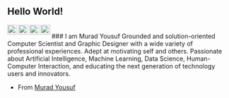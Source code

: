 ## Hello World!

<a href="https://twitter.com/ajaykhalsa_ak">
  <img align="left" alt="Ajay's Twitter" width="22px" src="https://cdn.jsdelivr.net/npm/simple-icons@v3/icons/twitter.svg" />
</a>
<a href="https://www.linkedin.com/in/muradyf/">
  <img align="left" alt="Murad's Linkedin" width="22px" src="https://cdn.jsdelivr.net/npm/simple-icons@v3/icons/linkedin.svg" />
</a>
<a href="https://github.com/muradyf">
  <img align="left" alt="Murad's Github" width="22px" src="https://cdn.jsdelivr.net/npm/simple-icons@v3/icons/github.svg" />
</a>
<a href="https://www.youtube.com/c/perseusss">
  <img align="left" alt="Murad's YouTube" width="22px" src="https://cdn.jsdelivr.net/npm/simple-icons@3.2.0/icons/youtube.svg" />
</a>

<br />
### I am Murad Yousuf
Grounded and solution-oriented Computer Scientist and Graphic Designer with a wide variety of professional experiences. Adept at motivating self and others. Passionate about Artificial Intelligence, Machine Learning, Data Science, Human-Computer Interaction, and educating the next generation of technology users and innovators.

- From [Murad Yousuf](https://github.com/muradyf)
